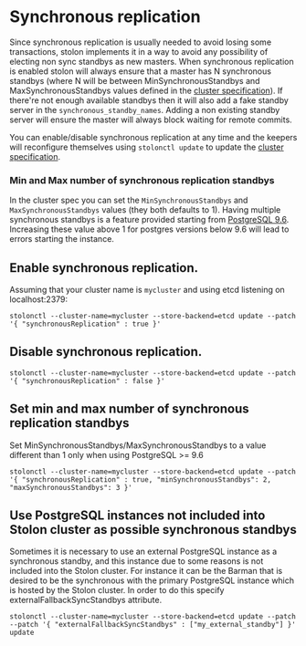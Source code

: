 # Synchronous replication

Since synchronous replication is usually needed to avoid losing some transactions, stolon implements it in a way to avoid any possibility of electing non sync standbys as new masters.
When synchronous replication is enabled stolon will always ensure that a master has N synchronous standbys (where N will be between MinSynchronousStandbys and MaxSynchronousStandbys values defined in the [cluster specification](cluster_spec.md)). If there're not enough available standbys then it will also add a fake standby server in the `synchronous_standby_names`. Adding a non existing standby server will ensure the master will always block waiting for remote commits.

You can enable/disable synchronous replication at any time and the keepers will reconfigure themselves using `stolonctl update` to update the [cluster specification](cluster_spec.md).

### Min and Max number of synchronous replication standbys

In the cluster spec you can set the `MinSynchronousStandbys` and `MaxSynchronousStandbys` values (they both defaults to 1). Having multiple synchronous standbys is a feature provided starting from [PostgreSQL 9.6](https://www.postgresql.org/docs/9.6/static/warm-standby.html#SYNCHRONOUS-REPLICATION). Increasing these value above 1 for postgres versions below 9.6 will lead to errors starting the instance.

## Enable synchronous replication.

Assuming that your cluster name is `mycluster` and using etcd listening on localhost:2379:
```
stolonctl --cluster-name=mycluster --store-backend=etcd update --patch '{ "synchronousReplication" : true }'
```

## Disable synchronous replication.

```
stolonctl --cluster-name=mycluster --store-backend=etcd update --patch '{ "synchronousReplication" : false }'
```

## Set min and max number of synchronous replication standbys

Set MinSynchronousStandbys/MaxSynchronousStandbys to a value different than 1 only when using PostgreSQL >= 9.6

```
stolonctl --cluster-name=mycluster --store-backend=etcd update --patch '{ "synchronousReplication" : true, "minSynchronousStandbys": 2, "maxSynchronousStandbys": 3 }'
```

## Use PostgreSQL instances not included into Stolon cluster as possible synchronous standbys
Sometimes it is necessary to use an external PostgreSQL instance as a synchronous standby, and this instance due to some 
reasons is not included into the Stolon cluster. For instance it can be the Barman that is desired to be the synchronous
with the primary PostgreSQL instance which is hosted by the Stolon cluster.
In order to do this specify externalFallbackSyncStandbys attribute.
```
stolonctl --cluster-name=mycluster --store-backend=etcd update --patch --patch '{ "externalFallbackSyncStandbys" : ["my_external_standby"] }' update
```

